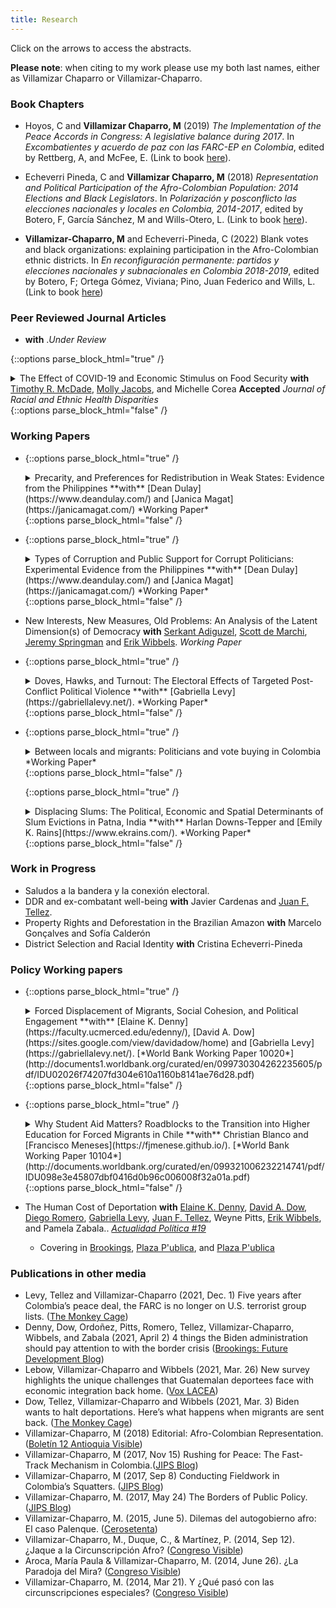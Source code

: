 ```yaml
---
title: Research
---
```


Click on the arrows to access the abstracts.

**Please note**: when citing to my work please use my both last names, either as Villamizar Chaparro or Villamizar-Chaparro.

### Book Chapters

  - Hoyos, C and **Villamizar Chaparro, M** (2019) *The Implementation of the Peace Accords in Congress: A legislative balance during 2017*. In *Excombatientes y acuerdo de paz con las FARC-EP en Colombia*, edited by Rettberg, A, and McFee, E. (Link to book [here](https://uniandes.ipublishcentral.com/product/excombatientes-y-acuerdo-de-paz-con-las-farcep-en-colombia)).

  - Echeverri Pineda, C and **Villamizar Chaparro, M** (2018) *Representation and Political Participation of the Afro-Colombian Population: 2014 Elections and Black Legislators*. In *Polarización y posconflicto las elecciones nacionales y locales en Colombia, 2014-2017*, edited by Botero, F, García Sánchez, M and Wills-Otero, L. (Link to book [here](https://uniandes.edu.co/es/publicaciones/libro-polarizacion-y-posconflicto-felipe-botero-miguel-garcia-sanchez-laura-wills-otero)).
  - **Villamizar-Chaparro, M** and Echeverri-Pineda, C (2022) Blank votes and black organizations: explaining participation in the Afro-Colombian ethnic districts. In *En reconfiguración permanente: partidos y elecciones nacionales y subnacionales en Colombia 2018-2019*, edited by Botero, F; Ortega Gómez, Viviana; Pino, Juan Federico and Wills, L. (Link to book [here](https://ediciones.uniandes.edu.co/reader/en-configuracion-permanente-partidos-y-elecciones-nacionales-y-subnacionales-en-colombia-2018-2019?preview=true))

### Peer Reviewed Journal Articles

  -  **with** .*Under Review*

  {::options parse_block_html="true" /}
    <details><summary markdown="span"> The Effect of COVID-19 and Economic Stimulus on Food Security **with** [Timothy R. McDade](https://trmcdade.github.io/),  [Molly Jacobs](https://www.researchgate.net/profile/Molly-Jacobs-5), and Michelle Corea **Accepted** *Journal of Racial and Ethnic Health Disparities* </summary>
    <p> <sub>
    **Abstract:** In addition to the threat of serious illness, COVID-19 and subsequent restrictions had devastating economic consequences for many US citizens. This study examines the evolution of food security over the first months of the COVID-19 pandemic testing whether the initial economic stimulus payment improved the nutritional well-being of vulnerable populations. We use data from Phase 1 of the Census Bureau’s Household Pulse Survey among a nationally representative sample of adults and the 2017-2018 Current Population Survey Food Security Supplement. Using an ordered logistic regression, we assess differences in the incidence and severity of food security across demographic, income, geographic and employment status cohorts and assess the effects of the first economic stimulus payment. Our results show that marginalized groups faced greater food insecurity and had food-related outcomes worsen over time. Blacks, Hispanics, and individuals living in rural areas became less food secure as the pandemic progressed. However, receipt of a stimulus payment appears to have improved conditions. Rising food prices and persistent high unemployment have the potential to exacerbate food insecurity among marginalized and at-risk groups.
    </sub> </p>
    </details>
    {::options parse_block_html="false" /}

### Working Papers

  - {::options parse_block_html="true" /}
    <details><summary markdown="span"> Precarity, and Preferences for Redistribution in Weak States: Evidence from the Philippines **with** [Dean Dulay](https://www.deandulay.com/) and [Janica Magat](https://janicamagat.com/) *Working Paper* </summary>
    <p> <sub>
    **Abstract:** The positive relationship between economic precarity and increased preferences for redistribution is well-established in a large literature focusing on the Global North. However, existing scholarship finds no relationship between precarity and redistribution in the Global South; the underlying reasons remain unclear. Moreover, existing papers conflate precarity and informality, thus confounding the interpretation of these results. We conducted a priming experiment and leveraged the COVID-19 pandemic to randomly vary perceptions of economic precarity for 1,526 individuals in Metro Manila, Philippines. We show that precarity is not correlated with increased demand for redistribution, but is correlated with a preference for non-contributory social assistance spending over contributory social insurance spending. This result is driven by the formal sector, suggesting that precarity does engender different views about redistribution among individuals with exposure to different social spending policies.
    </sub> </p>
    </details>
    {::options parse_block_html="false" /}

  - {::options parse_block_html="true" /}
    <details><summary markdown="span"> Types of Corruption and Public Support for Corrupt Politicians: Experimental Evidence from the Philippines **with** [Dean Dulay](https://www.deandulay.com/) and [Janica Magat](https://janicamagat.com/) *Working Paper* </summary>
    <p> <sub>
    **Abstract:** Political corruption diminishes democratic accountability and leads to economic inefficiencies, yet voters all over the world vote for corrupt politicians. What explains this phenomenon? This letter argues that corruption takes different forms and, in turn, has different effects on public support. We conduct a survey experiment on voters in the Philippines to examine how type of corruption affects their support for politicians. The results display a corruption ordering. Relative to no corruption, respondents who received the nepotism treatment are 21.6 percentage points less likely to vote for the mayor, respondents receiving the bribery treatment 35 p.p. less likely, and those receiving the theft treatment 50 p.p. less likely. These results are robust to a variety of alternative specifications and are consistent with theories of social distance and different norms and values as potential explanations. Our results suggest that type of corruption is a key determinant of corrupt politicians' electoral success.
    </sub> </p>
    </details>
    {::options parse_block_html="false" /}

  - New Interests, New Measures, Old Problems: An Analysis of the Latent Dimension(s) of Democracy **with** [Serkant Adiguzel](http://serkantadiguzel.com/), [Scott de Marchi](http://sdemarchi.weebly.com/), [Jeremy Springman](https://sites.duke.edu/jeremyspringman/) and [Erik Wibbels](https://sites.duke.edu/wibbels/). *Working Paper*

  - {::options parse_block_html="true" /}
    <details><summary markdown="span">Doves, Hawks, and Turnout: The Electoral Effects of Targeted Post-Conflict Political Violence **with** [Gabriella Levy](https://gabriellalevy.net/). *Working Paper*</summary>
    <p> <sub>
    **Abstract:** What are the effects of violence against civic leaders and ex-combatants on electoral outcomes in unstable contexts emerging from conflict? Such individuals have been targeted in a range of countries, including Colombia and Afghanistan. Yet, existing research on wartime and electoral violence has rarely explored the killings of these non-combatants, who are neither regular people nor powerful politicians. Thus, we examine the relationship between 1) the deaths of social leaders and demobilized ex-combatants in Colombia following the 2016 peace agreement and 2) Colombian political participation and vote choice in 2018 and 2019 elections. Methodologically, we use a series of municipal level estimations followed by individual level regressions using DANE survey data from the Colombian government. Our results indicate that social leader and ex-combatant assassinations each reduce political engagement as well as support for the hawkish candidate. We also provide suggestive evidence that the assassinations not only reduce citizens' perceptions of their personal security but also increase their belief in the value of violence and depress their satisfaction with the state of democracy in their country. These results suggest that, through their impact on electoral participation, vote choice, and public attitudes, the assassinations may have countervailing effects on national stability.
    </sub> </p>
    </details>
    {::options parse_block_html="false" /}

  - {::options parse_block_html="true" /}
    <details><summary markdown="span"> Between locals and migrants: Politicians and vote buying in Colombia *Working Paper* </summary>
    <p> <sub>
    **Abstract:** The number of internal migrants in the developing world has been increasing as a result of climate change, violence and economic development. How do these flows of migrants affect vote-buying structures? Unlike their international counterparts, internal migrants still retain their right to vote and hence could be included in vote-buying schemes. This paper uses a formal model to analyze the decision a politician makes when allocating private benefits between migrants and natives. The model indicates that politicians will distribute private benefits to migrants when there is  a low level of political competition. Using individual and municipal quantitative data from Colombia alongside  qualitative work, I find that migrants engage less in vote-buying practices in more competitive environments. This result is most likely the effect of migrant turnout rather than issues with migrant voting registration. The results also show that vote-buying interactions between politicians and migrants are one shot leaving aside the idea of relational clientelism. Finally, political competition reduces the amount of private benefits distributed by local political machines. These findings complement the results from migrant integration into formal political settings as campaigns and candidacies.
    </sub> </p>
    </details>
    {::options parse_block_html="false" /}

    {::options parse_block_html="true" /}
    <details><summary markdown="span"> Displacing Slums: The Political, Economic and Spatial Determinants of Slum Evictions in Patna, India **with** Harlan Downs-Tepper and [Emily K. Rains](https://www.ekrains.com/). *Working Paper* </summary>
    <p> <sub>
    **Abstract:** Urban economic growth is often associated with transformation and beautification in the name of development. However, to build new roads or create green space, city planners transform the preexisting urban environment. This process creates winners and losers, and often involves the eviction and displacement of poor households. In this paper, we investigate how governments decide whom to displace, and whom to leave untouched, in the name of modernization. Drawing on a unique combination of pre-eviction surveys, post-eviction interviews, and novel geospatial data, we analyze the case of slums in Patna, Bihar, the capital of India’s poorest state. We find that evictions are negatively associated with the economic value of the areas where slums are situated, and, contrary to our expectations, that strong local political connectedness does not prevent eviction.
    </sub> </p>
    </details>
    {::options parse_block_html="false" /}


### Work in Progress
  - Saludos a la bandera y la conexión electoral.
  - DDR and ex-combatant well-being **with** Javier Cardenas and [Juan F. Tellez](https://juanftellez.com/).
  - Property Rights and Deforestation in the Brazilian Amazon **with** Marcelo Gonçalves and Sofía Calderón
  - District Selection and Racial Identity **with** Cristina Echeverri-Pineda

### Policy Working papers

  - {::options parse_block_html="true" /}
    <details><summary markdown="span"> Forced Displacement of Migrants, Social Cohesion, and Political Engagement **with** [Elaine K. Denny](https://faculty.ucmerced.edu/edenny/), [David A. Dow](https://sites.google.com/view/davidadow/home) and [Gabriella Levy](https://gabriellalevy.net/). [*World Bank Working Paper 10020*](http://documents1.worldbank.org/curated/en/099730304262235605/pdf/IDU02026f74207fd304e610a1160b8141ae76d28.pdf)      </summary>
    <p> <sub>
    **Abstract:** How does extortion experienced during the migration journey affect the civic engagement of deported migrants returned to their home country?  More broadly, how does extortion affect political participation? We know very little about either the political behavior of returnees or about how coercive economic shocks experienced during migration affect subsequent levels of political participation. Furthermore, existing literature on how victimization affects political participation is inconclusive, particularly when combined with existing work on economic insecurity. Studying deported migrants and the quasi-random experience of extortion enables us to address the endogeneity that often confounds these analyses. This approach allows us to isolate the impact of extortion on political action from potentially confounding factors related to local security or corruption. Using a novel dataset from Guatemalan migrants returned to Guatemala by the U.S. government, we find that extortion has a direct, positive relationship with multiple forms of civic action, and that, at least in this context, the mobilizing effects of economic hardship outweigh the potentially demobilizing effects of fear of crime.
    </sub> </p>
    </details>
    {::options parse_block_html="false" /}

  - {::options parse_block_html="true" /}
    <details><summary markdown="span"> Why Student Aid Matters? Roadblocks to the Transition into Higher Education  for Forced Migrants in Chile **with** Christian Blanco and [Francisco Meneses](https://fjmenese.github.io/). [*World Bank Working Paper 10104*](http://documents.worldbank.org/curated/en/099321006232214741/pdf/IDU098e3e45807dbf0416d0b96c006008f32a01a.pdf)    </summary>
    <p> <sub>
    **Abstract:** Education is a powerful tool for social mobility and cultural integration. However, it is one of the largest hurdles for migrants—particularly for forcefully displaced migrants, given their more vulnerable condition and lack of resources to pay for private education. This paper explores educational gaps between migrants and natives in Chile, a country that provides free public education to newcomers. The paper analyzes an administrative data set that includes all students in the Chilean educational system and follows students from 2017 to 2018. Using a research discontinuity design around the cut-off for financial aid to tertiary education, this paper investigates whether access to financial aid generates incentives for forced migrants to enroll in tertiary education. This research confirms previous findings that show that migrants have lower advancement and enrollment rates than natives at every school level. Moreover, it f inds that financial aid applications constitute a major roadblock preventing migrant students from accessing higher education. Furthermore, the paper presents suggestive evidence showing that the interaction between the type of school (vocational vs. technical) and the migrant condition affects applications for financial aid.
    </sub> </p>
    </details>
    {::options parse_block_html="false" /}

  - The Human Cost of Deportation **with** [Elaine K. Denny](https://faculty.ucmerced.edu/edenny/), [David A. Dow](https://sites.google.com/view/davidadow/home), [Diego Romero](https://diego-romero.com/), [Gabriella Levy](https://gabriellalevy.net/), [Juan F. Tellez](https://juanftellez.com/), Weyne Pitts, [Erik Wibbels](https://sites.duke.edu/wibbels/), and Pamela Zabala.. [*Actualidad Política #19*](http://www.asies.org.gt/download.php?get=actualidad_politica_n_19.pdf)
      - Covering in [Brookings](https://www.brookings.edu/blog/future-development/2021/04/02/4-things-the-biden-administration-should-pay-attention-to-with-the-border-crisis/), [Plaza P\'ublica](https://www.plazapublica.com.gt/content/deportados-en-guatemala-solo-hay-carencias-por-eso-quieren-volver), and [Plaza P\'ublica](https://www.plazapublica.com.gt/content/encuesta-deportados-solo-quieren-volver-huir-del-pais)






### Publications in other media

  - Levy, Tellez and Villamizar-Chaparro (2021, Dec. 1) Five years after Colombia’s peace deal, the FARC is no longer on U.S. terrorist group lists. ([The Monkey Cage](https://www.washingtonpost.com/politics/2021/12/02/five-years-after-colombias-peace-deal-farc-is-no-longer-us-terror-group-lists/))
  - Denny, Dow, Ordoñez, Pitts, Romero, Tellez, Villamizar-Chaparro, Wibbels, and Zabala (2021, April 2) 4 things the Biden administration should pay attention to with the border crisis ([Brookings: Future Development Blog](https://www.brookings.edu/blog/future-development/2021/04/02/4-things-the-biden-administration-should-pay-attention-to-with-the-border-crisis/))
  - Lebow, Villamizar-Chaparro and Wibbels (2021, Mar. 26) New survey highlights the unique challenges that Guatemalan deportees face with economic integration back home. ([Vox LACEA](http://www.lacea.org/vox/?q=blog/guatemalan_deportees_integration))
  - Dow, Tellez, Villamizar-Chaparro and Wibbels (2021, Mar. 3) Biden wants to halt deportations. Here’s what happens when migrants are sent back. ([The Monkey Cage](https://www.washingtonpost.com/politics/2021/03/03/biden-wants-halt-deportations-heres-what-happens-when-migrants-are-sent-back/))
  - Villamizar-Chaparro, M (2018) Editorial: Afro-Colombian Representation. ([Boletín 12 Antioquia Visible](https://issuu.com/antvisible/docs/boleti_n_av_n.12))
  - Villamizar-Chaparro, M (2017, Nov 15) Rushing for Peace: The Fast-Track Mechanism in Colombia.([JIPS Blog](https://www.jipsblog.com/post/rushing-peace-the-fast-track-in-colombia))
  - Villamizar-Chaparro, M (2017, Sep 8) Conducting Fieldwork in Colombia’s Squatters. ([JIPS Blog](https://www.jipsblog.com/post/conducting-fieldwork-in-colombia-s-squatters))
  - Villamizar-Chaparro, M. (2017, May 24) The Borders of Public Policy. ([JIPS Blog](https://www.jipsblog.com/post/the-borders-of-public-policy))
  - Villamizar-Chaparro, M. (2015, June 5). Dilemas del autogobierno afro: El caso Palenque. ([Cerosetenta](https://cerosetenta.uniandes.edu.co/dilemas-del-autogobierno-afro-el-caso-palenque/))
  - Villamizar-Chaparro, M., Duque, C., & Martínez, P. (2014, Sep 12). ¿Jaque a la Circunscripción Afro? ([Congreso Visible](https://congresovisible.uniandes.edu.co/agora/post/jaque-a-la-circunscripcion-afro/6570/))
  - Aroca, María Paula & Villamizar-Chaparro, M. (2014, June 26). ¿La Paradoja del Mira? ([Congreso Visible](https://congresovisible.uniandes.edu.co/agora/post/la-paradoja-del-mira/6425/))
  - Villamizar-Chaparro, M. (2014, Mar 21). Y ¿Qué pasó con las circunscripciones especiales? ([Congreso Visible](https://congresovisible.uniandes.edu.co/agora/post/y-que-paso-con-las-circunscripciones-especiales/6294/))
